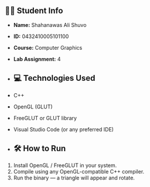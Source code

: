 ## 👨‍🎓 Student Info

- **Name:** Shahanawas Ali Shuvo  
- **ID:** 0432410005101100  
- **Course:** Computer Graphics  
- **Lab Assignment:** 4

- ## 💻 Technologies Used

- C++
- OpenGL (GLUT)
- FreeGLUT or GLUT library
- Visual Studio Code (or any preferred IDE)

- ## 🛠️ How to Run

1. Install OpenGL / FreeGLUT in your system.
2. Compile using any OpenGL-compatible C++ compiler.
3. Run the binary — a triangle will appear and rotate.
